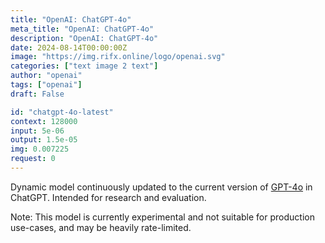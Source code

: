 ```yaml
---
title: "OpenAI: ChatGPT-4o"
meta_title: "OpenAI: ChatGPT-4o"
description: "OpenAI: ChatGPT-4o"
date: 2024-08-14T00:00:00Z
image: "https://img.rifx.online/logo/openai.svg"
categories: ["text image 2 text"]
author: "openai"
tags: ["openai"]
draft: False

id: "chatgpt-4o-latest"
context: 128000
input: 5e-06
output: 1.5e-05
img: 0.007225
request: 0
---
```


Dynamic model continuously updated to the current version of [GPT-4o](/openai/gpt-4o) in ChatGPT. Intended for research and evaluation.

Note: This model is currently experimental and not suitable for production use-cases, and may be heavily rate-limited.

